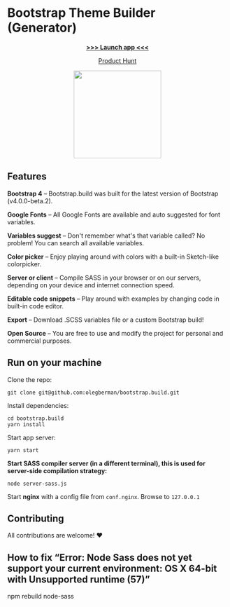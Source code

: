 # Bootstrap Theme Builder (Generator)

<p align="center">
<b><a href="https://bootstrap.build/app">
 &#x3E;&#x3E;&#x3E; Launch app &#x3C;&#x3C;&#x3C;
</a></b>
</p>
<p align="center">
<a href="https://www.producthunt.com/posts/bootstrap-build">Product Hunt</a>
</p>
<p align="center">
 <img src="https://i.imgur.com/xU0qXKD.png" height="200"/>
</p>

## Features

**Bootstrap 4** – Bootstrap.build was built for the latest version of Bootstrap (v4.0.0-beta.2).

**Google Fonts** – All Google Fonts are available and auto suggested for font variables.

**Variables suggest** – Don't remember what's that variable called? No problem! You can search all available variables.

**Color picker** – Enjoy playing around with colors with a built-in Sketch-like colorpicker.

**Server or client** – Compile SASS in your browser or on our servers, depending on your device and internet connection speed.

**Editable code snippets** – Play around with examples by changing code in built-in code editor.

**Export** – Download .SCSS variables file or a custom Bootstrap build!

**Open Source** – You are free to use and modify the project for personal and commercial purposes.

## Run on your machine
Clone the repo:

```
git clone git@github.com:olegberman/bootstrap.build.git

```
Install dependencies:
```
cd bootstrap.build
yarn install
```
Start app server:
```
yarn start
```
**Start SASS compiler server (in a different terminal), this is used for server-side compilation strategy:**
```
node server-sass.js
```
Start **nginx** with a config file from `conf.nginx`.
Browse to `127.0.0.1`

## Contributing

All contributions are welcome! ❤️

## How to fix “Error: Node Sass does not yet support your current environment: OS X 64-bit with Unsupported runtime (57)”
npm rebuild node-sass
